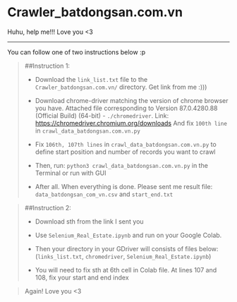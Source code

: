# Crawler_batdongsan.com.vn

Huhu, help me!!! Love you <3

------------------------------------------------------------------------------------------
You can follow one of two instructions below :p


> ##Instruction 1:
>
> - Download the `link_list.txt` file to the `Crawler_batdongsan.com.vn/` directory. Get link
> from me :)))
> 
> - Download chrome-driver matching the version of chrome browser you have.
> Attached file corresponding to Version 87.0.4280.88 (Official Build) (64-bit) - `./chromedriver`.
> Link: https://chromedriver.chromium.org/downloads
> And fix `100th line` in `crawl_data_batdongsan.com.vn.py`
> 
> 
> - Fix `106th, 107th lines` in `crawl_data_batdongsan.com.vn.py` to define start position and number of records you want to crawl
> 
> - Then, run: `python3 crawl_data_batdongsan.com.vn.py` in the Terminal
> or run with GUI
> 
> - After all. When everything is done. Please sent me result file: `data_batdongsan_com_vn.csv` and `start_end.txt`
> 



> ##Instruction 2:
> 
> - Download sth from the link I sent you 
>
> - Use `Selenium_Real_Estate.ipynb` and run on your Google Colab. 
>
> - Then your directory in your GDriver will consists of files below:
>  (`links_list.txt`, `chromedriver`, `Selenium_Real_Estate.ipynb`)
>
> - You will need to fix sth at 6th cell in Colab file. At lines 107 and 108, fix your start and end index
>
>


> Again! Love you <3 
